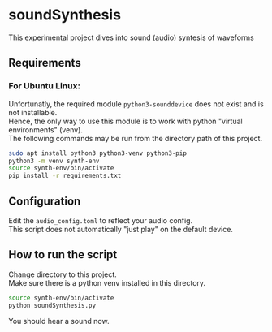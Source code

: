 # soundSynthesis

This experimental project dives into sound (audio) syntesis of waveforms

## Requirements

### For Ubuntu Linux:  
Unfortunatly, the required module `python3-sounddevice` does not exist and is not installable.  
Hence, the only way to use this module is to work with python "virtual environments" (venv).  
The following commands may be run from the directory path of this project.  
```bash
sudo apt install python3 python3-venv python3-pip
python3 -m venv synth-env
source synth-env/bin/activate
pip install -r requirements.txt
```

## Configuration
Edit the `audio_config.toml` to reflect your audio config.  
This script does not automatically "just play" on the default device.  

## How to run the script
Change directory to this project.  
Make sure there is a python venv installed in this directory.  
```bash
source synth-env/bin/activate
python soundSynthesis.py
```
You should hear a sound now.
